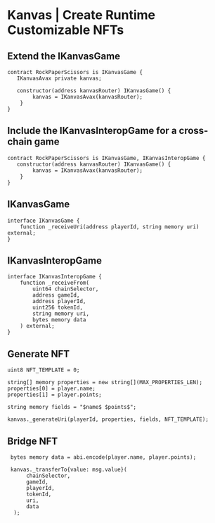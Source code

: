 # Kanvas | Create Runtime Customizable NFTs

## Extend the IKanvasGame
```solidity
contract RockPaperScissors is IKanvasGame {
   IKanvasAvax private kanvas;

   constructor(address kanvasRouter) IKanvasGame() {
        kanvas = IKanvasAvax(kanvasRouter);
    }
}
```

## Include the IKanvasInteropGame for a cross-chain game
```solidity
contract RockPaperScissors is IKanvasGame, IKanvasInteropGame {
   constructor(address kanvasRouter) IKanvasGame() {
        kanvas = IKanvasAvax(kanvasRouter);
    }
}
```

## IKanvasGame
```solidity
interface IKanvasGame {
    function _receiveUri(address playerId, string memory uri) external;
}
```

## IKanvasInteropGame
```solidity
interface IKanvasInteropGame {
    function _receiveFrom(
        uint64 chainSelector,
        address gameId,
        address playerId,
        uint256 tokenId,
        string memory uri,
        bytes memory data
    ) external;
}
```

## Generate NFT
```solidity
uint8 NFT_TEMPLATE = 0;

string[] memory properties = new string[](MAX_PROPERTIES_LEN);
properties[0] = player.name;
properties[1] = player.points;

string memory fields = "$name$ $points$";

kanvas._generateUri(playerId, properties, fields, NFT_TEMPLATE);
```

## Bridge NFT
```solidity
 bytes memory data = abi.encode(player.name, player.points);

 kanvas._transferTo{value: msg.value}(
      chainSelector,
      gameId,
      playerId,
      tokenId,
      uri,
      data
  );
```

